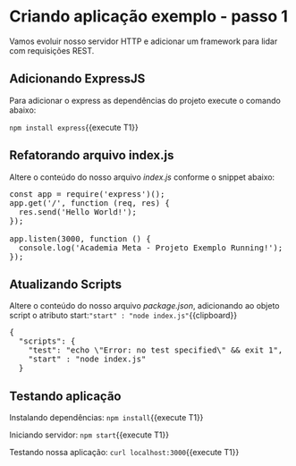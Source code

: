 # Criando aplicação exemplo - passo 1

Vamos evoluir nosso servidor HTTP e adicionar um framework para lidar com requisições REST.

## Adicionando ExpressJS

Para adicionar o express as dependências do projeto execute o comando abaixo:

`npm install express`{{execute T1}}

## Refatorando arquivo index.js

Altere o conteúdo do nosso arquivo _index.js_ conforme o snippet abaixo:

<pre class="file" data-filename="index.js" data-target="replace">
const app = require('express')();
app.get('/', function (req, res) {
  res.send('Hello World!');
});

app.listen(3000, function () {
  console.log('Academia Meta - Projeto Exemplo Running!');
});
</pre>

## Atualizando Scripts

Altere o conteúdo do nosso arquivo _package.json_, adicionando ao objeto script o atributo start:`"start" : "node index.js"`{{clipboard}}

<pre class="file" data-filename="package.json" data-target="clipboard">
{
  "scripts": {
    "test": "echo \"Error: no test specified\" && exit 1",
    "start" : "node index.js"
  }
</pre>

## Testando aplicação

Instalando dependências:
`npm install`{{execute T1}}

Iniciando servidor:
`npm start`{{execute T1}}

Testando nossa aplicação:
`curl localhost:3000`{{execute T1}}
